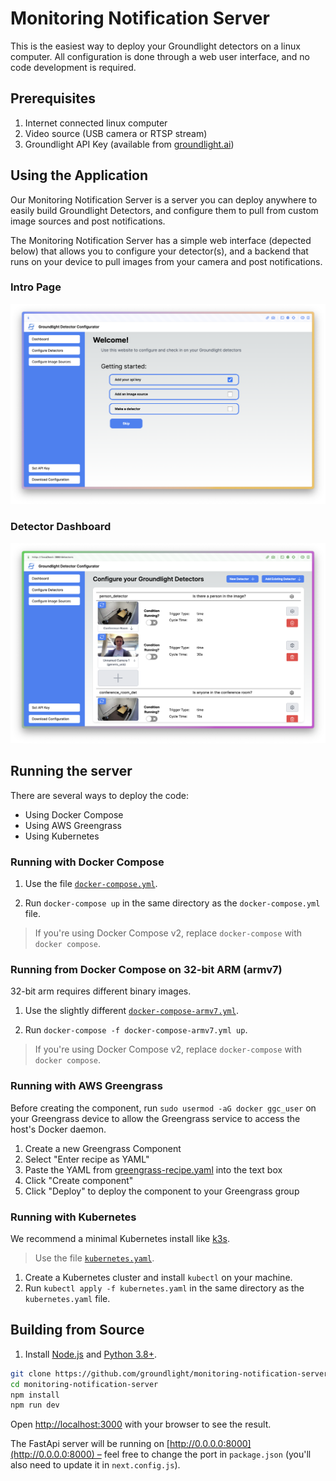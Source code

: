 # Monitoring Notification Server

This is the easiest way to deploy your Groundlight detectors on a linux computer. All configuration is done through a web user interface, and no code development is required.

## Prerequisites

1. Internet connected linux computer
2. Video source (USB camera or RTSP stream)
3. Groundlight API Key (available from [groundlight.ai](https://www.groundlight.ai/))

## Using the Application

Our Monitoring Notification Server is a server you can deploy anywhere to easily build Groundlight Detectors, and configure them to pull from custom image sources and post notifications.

The Monitoring Notification Server has a simple web interface (depected below) that allows you to configure your detector(s), and a backend that runs on your device to pull images from your camera and post notifications.

### Intro Page

![Intro Page](/img/docker-img-frontpage.png)

### Detector Dashboard

![Detector Dashboard](/img/docker-img-dashboard.png)

## Running the server

There are several ways to deploy the code:

- Using Docker Compose
- Using AWS Greengrass
- Using Kubernetes

### Running with Docker Compose

1. Use the file [`docker-compose.yml`](https://github.com/groundlight/monitoring-notification-server/blob/main/deploy/docker-compose.yml).

2. Run `docker-compose up` in the same directory as the `docker-compose.yml` file.

> If you're using Docker Compose v2, replace `docker-compose` with `docker compose`.

### Running from Docker Compose on 32-bit ARM (armv7)

32-bit arm requires different binary images.

1. Use the slightly different [`docker-compose-armv7.yml`](https://github.com/groundlight/monitoring-notification-server/blob/main/deploy/docker-compose-armv7.yml).

2. Run `docker-compose -f docker-compose-armv7.yml up`.

> If you're using Docker Compose v2, replace `docker-compose` with `docker compose`.

### Running with AWS Greengrass

Before creating the component, run `sudo usermod -aG docker ggc_user` on your Greengrass device to allow the Greengrass service to access the host's Docker daemon.

1. Create a new Greengrass Component
2. Select "Enter recipe as YAML"
3. Paste the YAML from [greengrass-recipe.yaml](https://github.com/groundlight/monitoring-notification-server/blob/main/deploy/greengrass-recipe.yaml) into the text box
4. Click "Create component"
5. Click "Deploy" to deploy the component to your Greengrass group

### Running with Kubernetes

We recommend a minimal Kubernetes install like [k3s](https://k3s.io/).

> Use the file [`kubernetes.yaml`](https://github.com/groundlight/monitoring-notification-server/blob/main/deploy/kubernetes.yaml).

1. Create a Kubernetes cluster and install `kubectl` on your machine.
2. Run `kubectl apply -f kubernetes.yaml` in the same directory as the `kubernetes.yaml` file.

## Building from Source

1. Install [Node.js](https://nodejs.org/en/download/) and [Python 3.8+](https://www.python.org/downloads/).

```bash
git clone https://github.com/groundlight/monitoring-notification-server
cd monitoring-notification-server
npm install
npm run dev
```

Open [http://localhost:3000](http://localhost:3000) with your browser to see the result.

The FastApi server will be running on [http://0.0.0.0:8000](http://0.0.0.0:8000) – feel free to change the port in `package.json` (you'll also need to update it in `next.config.js`).
